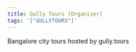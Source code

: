 ```yaml
---
title: Gully Tours [Organizer]
tags: '["GULLYTOURS"]'
--- 
```

Bangalore city tours hosted by gully.tours 
 
